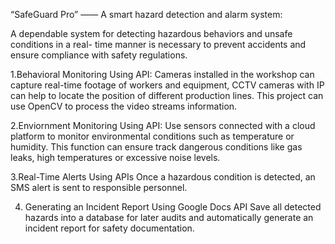 
“SafeGuard Pro” —— A smart hazard detection and alarm system:

A dependable system for detecting hazardous behaviors and unsafe conditions in a real- time manner is necessary to prevent accidents and ensure compliance with safety regulations.

1.Behavioral Monitoring Using API: Cameras installed in the workshop can capture real-time footage of workers and equipment, 
CCTV cameras with IP can help to locate the position of different production lines. This project can use OpenCV to process the video streams information.


2.Enviornment Monitoring Using API:
Use sensors connected with a cloud platform to monitor environmental conditions such as temperature or humidity. 
This function can ensure track dangerous conditions like gas leaks, high temperatures or excessive noise levels.


3.Real-Time Alerts Using APIs
Once a hazardous condition is detected, an SMS alert is sent to responsible personnel.


4. Generating an Incident Report Using Google Docs API
Save all detected hazards into a database for later audits and automatically generate an incident report for safety documentation.
